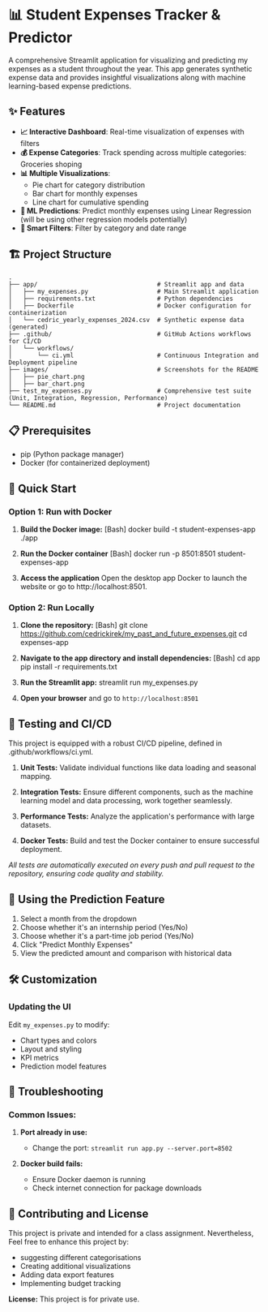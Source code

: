 # 📊 Student Expenses Tracker & Predictor

A comprehensive Streamlit application for visualizing and predicting my expenses as a student throughout the year. This app generates synthetic expense data and provides insightful visualizations along with machine learning-based expense predictions.

## ✨ Features

- **📈 Interactive Dashboard**: Real-time visualization of expenses with filters
- **💰 Expense Categories**: Track spending across multiple categories: Groceries shoping
- **📊 Multiple Visualizations**: 
  - Pie chart for category distribution
  - Bar chart for monthly expenses
  - Line chart for cumulative spending
- **🔮 ML Predictions**: Predict monthly expenses using Linear Regression (will be using other regression models potentially)
- **🎯 Smart Filters**: Filter by category and date range

## 🏗️ Project Structure

```
.
├── app/                                 # Streamlit app and data
│   ├── my_expenses.py                   # Main Streamlit application
│   ├── requirements.txt                 # Python dependencies
│   ├── Dockerfile                       # Docker configuration for containerization
│   └── cedric_yearly_expenses_2024.csv  # Synthetic expense data (generated)
├── .github/                             # GitHub Actions workflows for CI/CD
│   └── workflows/
│       └── ci.yml                       # Continuous Integration and Deployment pipeline
├── images/                              # Screenshots for the README
│   ├── pie_chart.png
│   ├── bar_chart.png
├── test_my_expenses.py                  # Comprehensive test suite (Unit, Integration, Regression, Performance)
└── README.md                            # Project documentation

```


## 📋 Prerequisites

- pip (Python package manager)
- Docker (for containerized deployment)



## 🚀 Quick Start

### Option 1: Run with Docker
1. **Build the Docker image:**
[Bash]
docker build -t student-expenses-app ./app

2. **Run the Docker container**
[Bash]
docker run -p 8501:8501 student-expenses-app

3. **Access the application**
Open the desktop app Docker to launch the website or go to http://localhost:8501.


### Option 2: Run Locally

1. **Clone the repository:**
[Bash]
git clone https://github.com/cedrickirek/my_past_and_future_expenses.git
cd expenses-app

2. **Navigate to the app directory and install dependencies:**
[Bash]
cd app
pip install -r requirements.txt

3. **Run the Streamlit app:**
streamlit run my_expenses.py

4. **Open your browser** and go to `http://localhost:8501`




## 🚀 Testing and CI/CD

This project is equipped with a robust CI/CD pipeline, defined in .github/workflows/ci.yml.

1. **Unit Tests:** Validate individual functions like data loading and seasonal mapping.

2. **Integration Tests:** Ensure different components, such as the machine learning model and data processing, work together seamlessly.

3. **Performance Tests:** Analyze the application's performance with large datasets.

4. **Docker Tests:** Build and test the Docker container to ensure successful deployment.

*All tests are automatically executed on every push and pull request to the repository, ensuring code quality and stability.*




## 🎯 Using the Prediction Feature

1. Select a month from the dropdown
2. Choose whether it's an internship period (Yes/No)
3. Choose whether it's a part-time job period (Yes/No)
4. Click "Predict Monthly Expenses"
5. View the predicted amount and comparison with historical data

## 🛠️ Customization

### Updating the UI
Edit `my_expenses.py` to modify:
- Chart types and colors
- Layout and styling
- KPI metrics
- Prediction model features


## 🐛 Troubleshooting

### Common Issues:

1. **Port already in use:**
   - Change the port: `streamlit run app.py --server.port=8502`

2. **Docker build fails:**
   - Ensure Docker daemon is running
   - Check internet connection for package downloads

## 🤝 Contributing and License

This project is private and intended for a class assignment. Nevertheless, Feel free to enhance this project by:

- suggesting different categorisations
- Creating additional visualizations
- Adding data export features
- Implementing budget tracking

**License:** This project is for private use.
